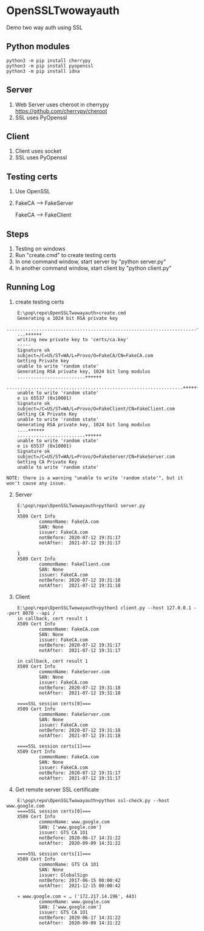 # OpenSSLTwowayauth
Demo two way auth using SSL
## Python modules
```
python3 -m pip install cherrypy
python3 -m pip install pyopenssl
python3 -m pip install idna
```
## Server
1. Web Server uses cheroot in cherrypy https://github.com/cherrypy/cheroot
2. SSL uses PyOpenssl
## Client
1. Client uses socket
2. SSL uses PyOpenssl
## Testing certs
1. Use OpenSSL
2. FakeCA --> FakeServer

   FakeCA --> FakeClient
## Steps
1. Testing on windows 
2. Run "create.cmd" to create testing certs
3. In one command window, start server by "python server.py"
4. In another command window, start client by "python client.py"

## Running Log
1. create testing certs
```
    E:\pop\repo\OpenSSLTwowayauth>create.cmd
    Generating a 1024 bit RSA private key
    ......................................................................++++++
    ...++++++
    writing new private key to 'certs/ca.key'
    -----
    Signature ok
    subject=/C=US/ST=WA/L=Provo/O=FakeCA/CN=FakeCA.com
    Getting Private key
    unable to write 'random state'
    Generating RSA private key, 1024 bit long modulus
    .........................++++++
    .................................................................++++++
    unable to write 'random state'
    e is 65537 (0x10001)
    Signature ok
    subject=/C=US/ST=WA/L=Provo/O=FakeClient/CN=FakeClient.com
    Getting CA Private Key
    unable to write 'random state'
    Generating RSA private key, 1024 bit long modulus
    ....++++++
    .........................++++++
    unable to write 'random state'
    e is 65537 (0x10001)
    Signature ok
    subject=/C=US/ST=WA/L=Provo/O=FakeServer/CN=FakeServer.com
    Getting CA Private Key
    unable to write 'random state'
```
    NOTE: there is a warning "unable to write 'random state'", but it won't cause any issue.

2. Server
```
    E:\pop\repo\OpenSSLTwowayauth>python3 server.py
    1
    X509 Cert Info
            commonName: FakeCA.com
            SAN: None
            issuer: FakeCA.com
            notBefore: 2020-07-12 19:31:17
            notAfter:  2021-07-12 19:31:17

    1
    X509 Cert Info
            commonName: FakeClient.com
            SAN: None
            issuer: FakeCA.com
            notBefore: 2020-07-12 19:31:18
            notAfter:  2021-07-12 19:31:18
```
3. Client
```
    E:\pop\repo\OpenSSLTwowayauth>python3 client.py --host 127.0.0.1 --port 8070 --api /    
    in callback, cert result 1
    X509 Cert Info
            commonName: FakeCA.com
            SAN: None
            issuer: FakeCA.com
            notBefore: 2020-07-12 19:31:17
            notAfter:  2021-07-12 19:31:17

    in callback, cert result 1
    X509 Cert Info
            commonName: FakeServer.com
            SAN: None
            issuer: FakeCA.com
            notBefore: 2020-07-12 19:31:18
            notAfter:  2021-07-12 19:31:18

    ====SSL session certs[0]===
    X509 Cert Info
            commonName: FakeServer.com
            SAN: None
            issuer: FakeCA.com
            notBefore: 2020-07-12 19:31:18
            notAfter:  2021-07-12 19:31:18

    ====SSL session certs[1]===
    X509 Cert Info
            commonName: FakeCA.com
            SAN: None
            issuer: FakeCA.com
            notBefore: 2020-07-12 19:31:17
            notAfter:  2021-07-12 19:31:17
```
4. Get remote server SSL certificate
```
    E:\pop\repo\OpenSSLTwowayauth>python ssl-check.py --host www.google.com
    ====SSL session certs[0]===
    X509 Cert Info
            commonName: www.google.com
            SAN: ['www.google.com']
            issuer: GTS CA 1O1
            notBefore: 2020-06-17 14:31:22
            notAfter:  2020-09-09 14:31:22

    ====SSL session certs[1]===
    X509 Cert Info
            commonName: GTS CA 1O1
            SAN: None
            issuer: GlobalSign
            notBefore: 2017-06-15 00:00:42
            notAfter:  2021-12-15 00:00:42

    » www.google.com « … ('172.217.14.196', 443)
            commonName: www.google.com
            SAN: ['www.google.com']
            issuer: GTS CA 1O1
            notBefore: 2020-06-17 14:31:22
            notAfter:  2020-09-09 14:31:22
```
